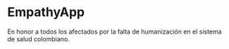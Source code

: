 # EmpathyApp
En honor a todos los afectados por la falta de humanización en el sistema de salud colombiano. 
